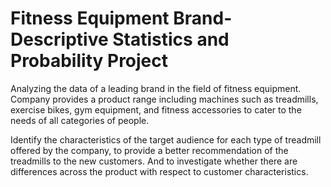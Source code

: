 # Fitness Equipment Brand-Descriptive Statistics and Probability Project
Analyzing the data of a leading brand in the field of fitness equipment. Company provides a product range including machines such as treadmills, exercise bikes, gym equipment, and fitness accessories to cater to the needs of all categories of people.

Identify the characteristics of the target audience for each type of treadmill offered by the company, to provide a better recommendation of the treadmills to the new customers. And to investigate whether there are differences across the product with respect to customer characteristics.
